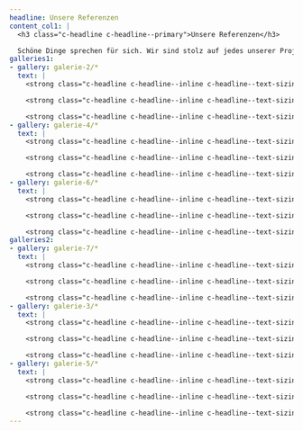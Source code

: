 ```yaml
---
headline: Unsere Referenzen
content_col1: |
  <h3 class="c-headline c-headline--primary">Unsere Referenzen</h3>

  Schöne Dinge sprechen für sich. Wir sind stolz auf jedes unserer Projekte. Noch eindrucksvoller sind unsere Referenzböden natürlich in Natura. Unsere Galerien geben einen kleinen Eindruck.
galleries1:
- gallery: galerie-2/*
  text: |
    <strong class="c-headline c-headline--inline c-headline--text-sizing">Referenzprojekt:</strong> Loftwohnung in Breisach

    <strong class="c-headline c-headline--inline c-headline--text-sizing">Boden:</strong> Landhausdiele Smoky Mountains (A103002), extra rustikal, gealtert, geräuchert, natur geölt

    <strong class="c-headline c-headline--inline c-headline--text-sizing">Verlegt von:</strong> Terra Bodenbeläge
- gallery: galerie-4/*
  text: |
    <strong class="c-headline c-headline--inline c-headline--text-sizing">Referenzprojekt:</strong> Wohnhaus in Wasser

    <strong class="c-headline c-headline--inline c-headline--text-sizing">Boden:</strong> Shrunk Landhausdiele

    <strong class="c-headline c-headline--inline c-headline--text-sizing">Verlegt von:</strong> Terra Bodenbeläge
- gallery: galerie-6/*
  text: |
    <strong class="c-headline c-headline--inline c-headline--text-sizing">Referenzprojekt:</strong> Wohnhaus in Waltershofen

    <strong class="c-headline c-headline--inline c-headline--text-sizing">Boden:</strong> Landhausdiele handgehobelt

    <strong class="c-headline c-headline--inline c-headline--text-sizing">Verlegt von:</strong> Terra Bodenbeläge
galleries2:
- gallery: galerie-7/*
  text: |
    <strong class="c-headline c-headline--inline c-headline--text-sizing">Referenzprojekt:</strong> Wohnaus in Wasenweiler

    <strong class="c-headline c-headline--inline c-headline--text-sizing">Boden:</strong> Wildwood 3D Hirschsprung (A115011), natur geölt, Zweischichtparkett Multiplex Träger

    <strong class="c-headline c-headline--inline c-headline--text-sizing">Verlegt von:</strong> Terra Bodenbeläge
- gallery: galerie-3/*
  text: |
    <strong class="c-headline c-headline--inline c-headline--text-sizing">Referenzprojekt:</strong> Bürogebäude in Schallstadt

    <strong class="c-headline c-headline--inline c-headline--text-sizing">Boden:</strong> Industrieparkett in Rohholzoptik

    <strong class="c-headline c-headline--inline c-headline--text-sizing">Verlegt von:</strong> Terra Bodenbeläge
- gallery: galerie-5/*
  text: |
    <strong class="c-headline c-headline--inline c-headline--text-sizing">Referenzprojekt:</strong> Wohnhaus in Gottenheim

    <strong class="c-headline c-headline--inline c-headline--text-sizing">Boden:</strong> Landhausdiele Smoky Mountains (A103002), extra rustikal, gealtert, geräuchert, natur geölt

    <strong class="c-headline c-headline--inline c-headline--text-sizing">Verlegt von:</strong> Terra Bodenbeläge
---
```


